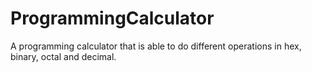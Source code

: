# ProgrammingCalculator
A programming calculator that is able to do different operations in hex, binary, octal and decimal.
